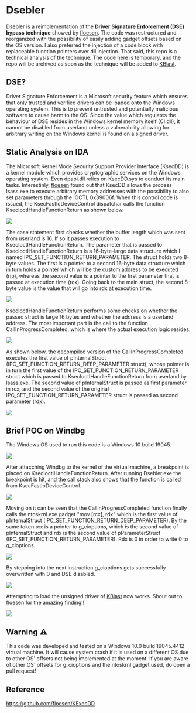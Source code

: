 # Dsebler
Dsebler is a reimplementation of the __Driver Signature Enforcement (DSE) bypass technique__ showed by [floesen](https://github.com/floesen/KExecDD). The code was restructured and reorganized with the possibility of easily adding gadget offsets based on the OS version. I also preferred the injection of a code block with replaceable function pointers over dll injection. That said, this repo is a technical analysis of the technique. The code here is temporary, and the repo will be archived as soon as the technique will be added to [KBlast](https://github.com/lem0nSec/KBlast).

## DSE?
Driver Signature Enforcement is a Microsoft security feature which ensures that only trusted and verified drivers can be loaded onto the Windows operating system. This is to prevent untrusted and potentially malicious software to cause harm to the OS. Since the value which regulates the behaviour of DSE resides in the Windows kernel memory itself (CI.dll), it cannot be disabled from userland unless a vulnerability allowing for arbitrary writing on the Windows kernel is found on a signed driver.

## Static Analysis on IDA
The Microsoft Kernel Mode Security Support Provider Interface (KsecDD) is a kernel module which provides cryptographic services on the Windows operating system. Even dpapi.dll relies on KsecDD.sys to conduct its main tasks. Interestinly, [floesen](https://github.com/floesen) found out that KsecDD allows the process lsass.exe to execute arbitrary memory addresses with the possibility to also set parameters through the IOCTL 0x39006f. When this control code is issued, the KsecFastIoDeviceControl dispatchar calls the function KsecIoctlHandleFunctionReturn as shown below.

![](pictures/3.png)


The case statement first checks whether the buffer length which was sent from userland is 16. If so it passes execution to KsecIoctlHandleFunctionReturn.
The parameter that is passed to KsecIoctlHandleFunctionReturn is a 16-byte-large data structure which I named IPC_SET_FUNCTION_RETURN_PARAMETER. The struct holds two 8-byte values. The first is a pointer to a second 16-byte data structure which in turn holds a pointer which will be the custom address to be executed (rip), whereas the second value is a pointer to the first parameter that is passed at execution time (rcx). Going back to the main struct, the second 8-byte value is the value that will go into rdx at execution time.

![](pictures/8.png)


 KsecIoctlHandleFunctionReturn performs some checks on whether the passed struct is large 16 bytes and whether the address is a userland address. The most important part is the call to the function CallInProgressCompleted, which is where the actual execution logic resides.

 ![](pictures/4.png)


 As shown below, the decompiled version of the CallInProgressCompleted executes the first value of pInternalStruct (IPC_SET_FUNCTION_RETURN_DEEP_PARAMETER struct), whose pointer is in turn the first value of the IPC_SET_FUNCTION_RETURN_PARAMETER struct which is passed to KsecIoctlHandleFunctionReturn from userland by lsass.exe. The second value of pInternalStruct is passed as first parameter in rcx, and the second value of the original IPC_SET_FUNCTION_RETURN_PARAMETER struct is passed as second parameter (rdx).


![](pictures/5.png)


## Brief POC on Windbg
The Windows OS used to run this code is a Windows 10 build 19045.

![](pictures/9.png)

After attacching Windbg to the kernel of the virtual machine, a breakpoint is placed on KsecIoctlHandleFunctionReturn. After running Dsebler.exe the breakpoint is hit, and the call stack also shows that the function is called from KsecFastIoDeviceControl.

![](pictures/1.png)


Moving on it can be seen that the CallInProgressCompleted function finally calls the ntoskrnl.exe gadget "mov \[rcx\], rdx" which is the first value of pInternalStruct (IPC_SET_FUNCTION_RETURN_DEEP_PARAMETER). By the same token rcx is a pointer to g_cioptions, which is the second value of pInternalStruct and rdx is the second value of pParameterStruct (IPC_SET_FUNCTION_RETURN_PARAMETER). Rdx is 0 in order to write 0 to g_cioptions.

![](pictures/2.png)


By stepping into the next instruction g_cioptions gets successfully overwritten with 0 and DSE disabled.

![](pictures/6.png)

Attempting to load the unsigned driver of [KBlast](https://github.com/lem0nSec/KBlast) now works. Shout out to [floesen](https://github.com/floesen) for the amazing finding!!

![](pictures/7.png)


## Warning :warning:
This code was developed and tested on a Windows 10.0 build 19045.4412 virtual machine. It will cause system crash if it is used on a different OS due to other OS' offsets not being implemented at the moment. If you are aware of other OS' offsets for g_cioptions and the ntoskrnl gadget used, do open a pull request!


## Reference
https://github.com/floesen/KExecDD
